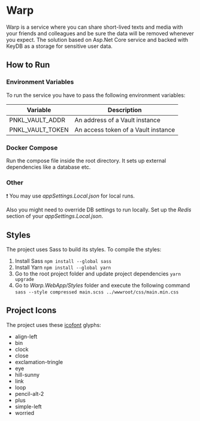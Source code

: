 # Warp

Warp is a service where you can share short-lived texts and media with your friends and colleagues and be sure the data will be removed whenever you expect. The solution based on Asp.Net Core service and backed with KeyDB as a storage for sensitive user data.


## How to Run


### Environment Variables

To run the service you have to pass the following environment variables:

|Variable        |Description                        |
|----------------|-----------------------------------|
|PNKL_VAULT_ADDR |An address of a Vault instance     |
|PNKL_VAULT_TOKEN|An access token of a Vault instance|

### Docker Compose

Run the compose file inside the root directory. It sets up external dependencies like a database etc.


### Other

:exclamation: You may use _appSettings.Local.json_ for local runs.

Also you might need to override DB settings to run locally. Set up the _Redis_ section of your _appSettings.Local.json_.


## Styles

The project uses Sass to build its styles. To compile the styles:
1. Install Sass `npm install --global sass`
2. Install Yarn `npm install --global yarn`
3. Go to the root project folder and update project dependencies `yarn upgrade`
4. Go to _Warp.WebApp/Styles_ folder and execute the following command `sass --style compressed main.scss ../wwwroot/css/main.min.css`


## Project Icons

The project uses these [icofont](https://icofont.com) glyphs:

- align-left
- bin
- clock
- close
- exclamation-tringle
- eye
- hill-sunny
- link
- loop
- pencil-alt-2
- plus
- simple-left
- worried